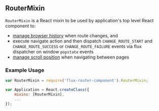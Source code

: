 ## RouterMixin
`RouterMixin` is a React mixin to be used by application's top level React component to:

* [manage browser history](#history-management-browser-support-and-hash-based-routing) when route changes, and
* execute navigate action and then dispatch `CHANGE_ROUTE_START` and `CHANGE_ROUTE_SUCCESS` or `CHANGE_ROUTE_FAILURE` events via flux dispatcher on window `popstate` events
* [manage scroll position](#scroll-position-management) when navigating between pages

### Example Usage
```js
var RouterMixin = require('flux-router-component').RouterMixin;

var Application = React.createClass({
    mixins: [RouterMixin],
    ...
});
```
